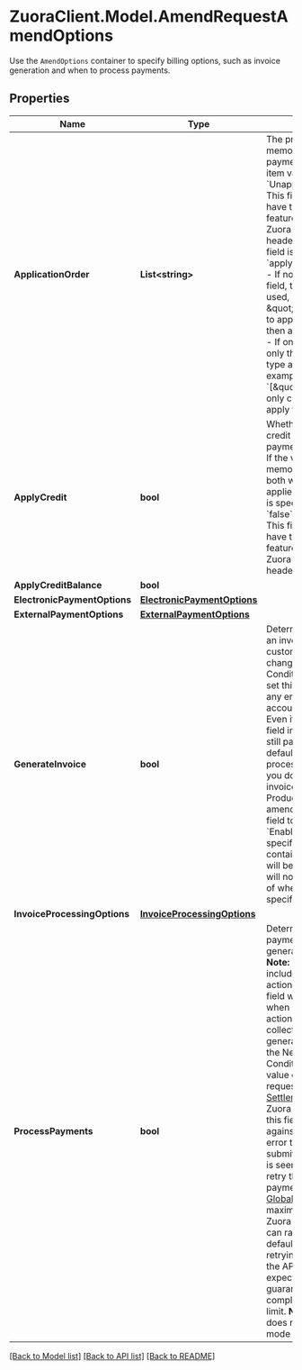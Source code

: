 # ZuoraClient.Model.AmendRequestAmendOptions
Use the `AmendOptions` container to specify billing options, such as invoice generation and when to process payments. 

## Properties

Name | Type | Description | Notes
------------ | ------------- | ------------- | -------------
**ApplicationOrder** | **List&lt;string&gt;** | The priority order to apply credit memos and/or unapplied payments to an invoice. Possible item values are: &#x60;CreditMemo&#x60;, &#x60;UnappliedPayment&#x60;.  **Note:**   - This field is only available if you have the Invoice Settlement feature enabled and set the &#x60;X-Zuora-WSDL-Version&#x60; request header to &#x60;107&#x60; or later.   - This field is valid only if the &#x60;applyCredit&#x60; field is set to &#x60;true&#x60;.   - If no value is specified for this field, the default priority order is used, [\&quot;CreditMemo\&quot;, \&quot;UnappliedPayment\&quot;], to apply credit memos first and then apply unapplied payments.   - If only one item is specified, only the items of the spedified type are applied to invoices. For example, if the value is &#x60;[\&quot;CreditMemo\&quot;]&#x60;, only credit memos are used to apply to invoices.  | [optional] 
**ApplyCredit** | **bool** | Whether to automatically apply credit memos or unapplied payments, or both to an invoice.  If the value is &#x60;true&#x60;, the credit memo or unapplied payment, or both will be automatically applied to the invoice. If no value is specified or the value is &#x60;false&#x60;, no action is taken.  **Note**: This field is only available if you have the Invoice Settlement feature enabled and set the &#x60;X-Zuora-WSDL-Version&#x60; request header to &#x60;107&#x60; or later.  | [optional] 
**ApplyCreditBalance** | **bool** |  | [optional] 
**ElectronicPaymentOptions** | [**ElectronicPaymentOptions**](ElectronicPaymentOptions.md) |  | [optional] 
**ExternalPaymentOptions** | [**ExternalPaymentOptions**](ExternalPaymentOptions.md) |  | [optional] 
**GenerateInvoice** | **bool** | Determines whether to generate an invoice to immediately bill the customer for a new product or changes of Terms And Conditions. As a best practice, set this value to true to prevent any errors that might occur if the account has a balance.  **Note:**  * Even if you do not include this field in the amend action, Zuora still parses this field with the default value - &#x60;true&#x60;, when processing the amend action. If you do not want to generate the invoice after creating the New Product or Term And Condition amendment, set the value of this field to &#x60;false&#x60; in the request. * If &#x60;EnablePreviewMode&#x3D;true&#x60; is specified in the PreviewOptions container, then preview mode will be enabled and an invoice will not be generated, regardless of whether &#x60;GenerateInvoice&#x60; is specified as &#x60;true&#x60; or &#x60;false&#x60;.  | [optional] 
**InvoiceProcessingOptions** | [**InvoiceProcessingOptions**](InvoiceProcessingOptions.md) |  | [optional] 
**ProcessPayments** | **bool** | Determines whether to collect payment against the invoice generated by the amend() call.   **Note:**  * Even if you do not include this field in the amend action, Zuora still parses this field with the default value, true, when processing the amend action. If you do not want to collect payment against the generated invoice after creating the New Product or Term And Condition amendment, set the value of this field to &#x60;false&#x60; in the request.  * If you have the [Invoice Settlement](https://knowledgecenter.zuora.com/Billing/Billing_and_Payments/Invoice_Settlement) feature enabled, Zuora does not support using this field to collect payments against invoices.  If a temporary error that Zuora cannot create or submit a payment to the gateway is seen, Zuora will automatically retry the action to collect the payment.  You can contact [Zuora Global Support](https://support.zuora.com/) to set the maximum number of retries that Zuora can perform. The number can range from 0 to 2 with a default value of 0. However, retrying the request can make the API call take longer than expected. Zuora does not guarantee the retry could be completed within the timeout limit.   **Note**: The retry mechanism does not support the preview mode of the amend() call.  | [optional] 

[[Back to Model list]](../README.md#documentation-for-models) [[Back to API list]](../README.md#documentation-for-api-endpoints) [[Back to README]](../README.md)

